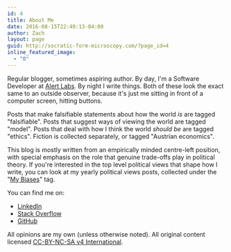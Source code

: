 ```yaml
---
id: 4
title: About Me
date: 2016-08-15T22:49:13-04:00
author: Zach
layout: page
guid: http://socratic-form-microscopy.com/?page_id=4
inline_featured_image:
  - "0"
---
```

Regular blogger, sometimes aspiring author. By day, I'm a Software Developer at <a href="http://alertlabs.com">Alert Labs</a>. By night I write things. Both of these look the exact same to an outside observer, because it's just me sitting in front of a computer screen, hitting buttons.

Posts that make falsifiable statements about how the world <em>is</em> are tagged "falsifiable". Posts that suggest ways of viewing the world are tagged "model". Posts that deal with how I think the world <em>should be</em> are tagged "ethics". Fiction is collected separately, or tagged "Austrian economics".

This blog is mostly written from an empirically minded centre-left position, with special emphasis on the role that genuine trade-offs play in political theory. If you're interested in the top level political views that shape how I write, you can look at my yearly political views posts, collected under the "<a href="/tag/my-biases/">My Biases</a>" tag.

You can find me on:
<ul>
 	<li><a href="https://www.linkedin.com/in/zachary-jacobi-68552a114">LinkedIn</a></li>
 	<li><a href="http://stackoverflow.com/users/3221203/zachary-jacobi">Stack Overflow</a></li>
 	<li><a href="https://github.com/zejacobi">GitHub</a></li>
</ul>
All opinions are my own (unless otherwise noted). All original content licensed <a href="https://creativecommons.org/licenses/by-nc-sa/4.0/legalcode">CC-BY-NC-SA v4 International</a>.
<pre></pre>
